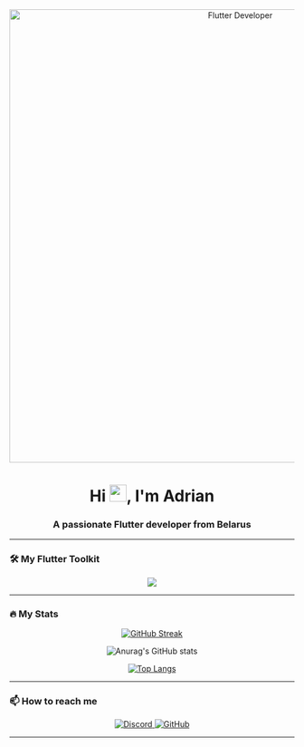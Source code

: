 <div align="center">
  <!-- Замените ссылку ниже на свою гифку -->
  <img src="assets/flutter-banner.gif" width="800" alt="Flutter Developer"/>
</div>

<h1 align="center">Hi <img src="https://raw.githubusercontent.com/MartinHeinz/MartinHeinz/master/wave.gif" width="30px">, I'm Adrian</h1>
<h3 align="center">A passionate Flutter developer from Belarus</h3>

---

### 🛠️ My Flutter Toolkit

<div align="center">
  <img src="https://skillicons.dev/icons?i=flutter,dart,firebase,androidstudio,vscode,git,github,figma" />
</div>

---

### 🔥 My Stats

<div align="center">
  
  [![GitHub Streak](https://streak-stats.demolab.com?user=Dizainer05&theme=blueberry&border_radius=10&mode=weekly&background=0D1117&border=5BC0EB&stroke=5BC0EB&ring=5BC0EB&fire=FF9E64&currStreakNum=FFFFFF&sideNums=5BC0EB&currStreakLabel=5BC0EB&sideLabels=5BC0EB&dates=FFFFFF)](https://git.io/streak-stats)
  
  ![Anurag's GitHub stats](https://github-readme-stats.vercel.app/api?username=Dizainer05&show_icons=true&theme=blueberry&bg_color=0D1117&hide_border=true&text_color=FFFFFF&icon_color=5BC0EB&title_color=5BC0EB)
  
  [![Top Langs](https://github-readme-stats.vercel.app/api/top-langs/?username=Dizainer05&layout=compact&theme=blueberry&bg_color=0D1117&hide_border=true&text_color=FFFFFF&title_color=5BC0EB)](https://github.com/anuraghazra/github-readme-stats)
</div>

---

<!-- ### 📱 Flutter Projects Showcase

🔹 **Project 1**: [Awesome Flutter App](https://github.com/Dizainer05/awesome-flutter-app) *(State Management, Firebase)*  
🔹 **Project 2**: [Mobile Dashboard UI](https://github.com/Dizainer05/mobile-dashboard-ui) *(Responsive Design, Animations)*  
🔹 **Project 3**: [E-commerce App](https://github.com/Dizainer05/ecommerce-app) *(Bloc, Payment Integration)*  

--- -->

### 📫 How to reach me

<div align="center">
  <a href="https://discord.com/users/dizainer2005" target="_blank">
    <img src="https://img.shields.io/badge/-Discord-5865F2?style=for-the-badge&logo=discord&logoColor=white&labelColor=1A1A1A&color=1A1A1A" alt="Discord" />
  </a>
  <a href="https://github.com/Dizainer05" target="_blank">
    <img src="https://img.shields.io/badge/-GitHub-181717?style=for-the-badge&logo=github&logoColor=white&labelColor=1A1A1A&color=1A1A1A" alt="GitHub" />
  </a>
</div>

---
